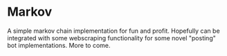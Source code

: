 # Markov


A simple markov chain implementation for fun and profit. Hopefully can be integrated with some webscraping functionality for some novel "posting" bot implementations. More to come.
